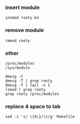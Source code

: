 ### insert module
`insmod rooty.ko`

### remove module
`rmmod rooty`

### other
```
/proc/modules
/sys/module

dmesg -C
dmesg -T | grep rooty
dmesg -T | tail -n 1
lsmod | grep rooty
grep rooty /proc/modules
```

### replace 4 space to tab
`sed -i 's/ \{4\}/\t/g' Makefile`
